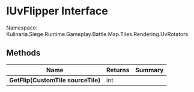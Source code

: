 # IUvFlipper Interface

Namespace: Kulinaria.Siege.Runtime.Gameplay.Battle.Map.Tiles.Rendering.UvRotators


## Methods

| Name | Returns | Summary |
|---|---|---|
| **GetFlip(CustomTile sourceTile)** | int |  |
